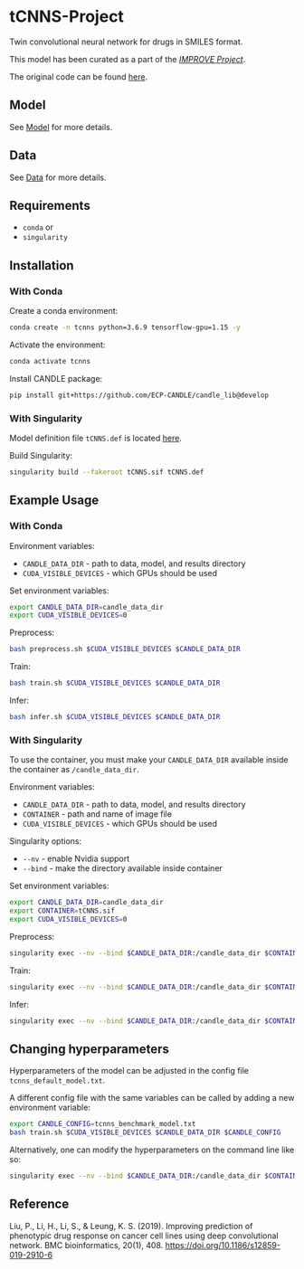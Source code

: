 # tCNNS-Project
Twin convolutional neural network for drugs in SMILES format.

This model has been curated as a part of the [_IMPROVE Project_](https://github.com/JDACS4C-IMPROVE).

The original code can be found [here](https://github.com/Lowpassfilter/tCNNS-Project).

## Model

See [Model](READMEs/Model.md) for more details.

## Data

See [Data](READMEs/Data.md) for more details.

## Requirements

- `conda`
or
- `singularity`

## Installation

### With Conda

Create a conda environment:
```sh
conda create -n tcnns python=3.6.9 tensorflow-gpu=1.15 -y
```

Activate the environment:
```sh
conda activate tcnns
```

Install CANDLE package:
```sh
pip install git+https://github.com/ECP-CANDLE/candle_lib@develop
```

### With Singularity

Model definition file `tCNNS.def` is located [here](https://github.com/JDACS4C-IMPROVE/Singularity/tree/develop/definitions). 

Build Singularity:
```sh
singularity build --fakeroot tCNNS.sif tCNNS.def 
```

## Example Usage 

### With Conda

Environment variables:

 * `CANDLE_DATA_DIR` - path to data, model, and results directory
 * `CUDA_VISIBLE_DEVICES` - which GPUs should be used

Set environment variables:
```sh
export CANDLE_DATA_DIR=candle_data_dir
export CUDA_VISIBLE_DEVICES=0
```

Preprocess:
```sh
bash preprocess.sh $CUDA_VISIBLE_DEVICES $CANDLE_DATA_DIR
```

Train:
```sh
bash train.sh $CUDA_VISIBLE_DEVICES $CANDLE_DATA_DIR
```

Infer:
```sh
bash infer.sh $CUDA_VISIBLE_DEVICES $CANDLE_DATA_DIR
```

### With Singularity

To use the container, you must make your `CANDLE_DATA_DIR` available inside the container as `/candle_data_dir`.

Environment variables:

 * `CANDLE_DATA_DIR` - path to data, model, and results directory
 * `CONTAINER` - path and name of image file
 * `CUDA_VISIBLE_DEVICES` - which GPUs should be used

Singularity options:

 * `--nv` - enable Nvidia support
 * `--bind` - make the directory available inside container

Set environment variables:
```sh
export CANDLE_DATA_DIR=candle_data_dir
export CONTAINER=tCNNS.sif
export CUDA_VISIBLE_DEVICES=0
```

Preprocess:
```sh
singularity exec --nv --bind $CANDLE_DATA_DIR:/candle_data_dir $CONTAINER preprocess.sh $CUDA_VISIBLE_DEVICES /candle_data_dir 
```

Train:
```sh
singularity exec --nv --bind $CANDLE_DATA_DIR:/candle_data_dir $CONTAINER train.sh $CUDA_VISIBLE_DEVICES /candle_data_dir 
```

Infer:
```sh
singularity exec --nv --bind $CANDLE_DATA_DIR:/candle_data_dir $CONTAINER infer.sh $CUDA_VISIBLE_DEVICES /candle_data_dir 
```

## Changing hyperparameters

Hyperparameters of the model can be adjusted in the config file `tcnns_default_model.txt`. 

A different config file with the same variables can be called by adding a new environment variable: 

```sh
export CANDLE_CONFIG=tcnns_benchmark_model.txt
bash train.sh $CUDA_VISIBLE_DEVICES $CANDLE_DATA_DIR $CANDLE_CONFIG
```

Alternatively, one can modify the hyperparameters on the command line like so:

```sh
singularity exec --nv --bind $CANDLE_DATA_DIR:/candle_data_dir $CONTAINER train.sh $CUDA_VISIBLE_DEVICES /candle_data_dir --epochs 1
```

## Reference
Liu, P., Li, H., Li, S., & Leung, K. S. (2019). Improving prediction of phenotypic drug response on cancer cell lines using deep convolutional network. BMC bioinformatics, 20(1), 408. https://doi.org/10.1186/s12859-019-2910-6

